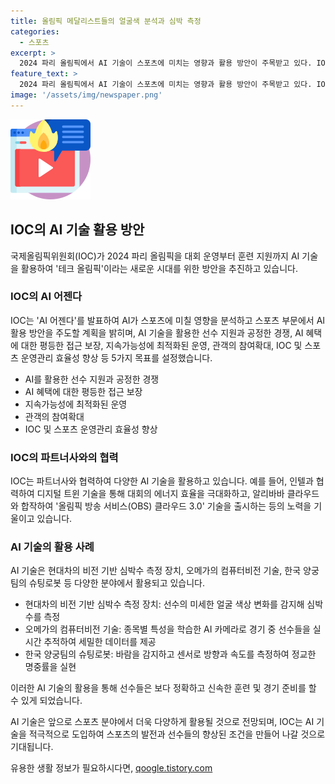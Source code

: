 ```yaml
---
title: 올림픽 메달리스트들의 얼굴색 분석과 심박 측정
categories:
  - 스포츠
excerpt: >
  2024 파리 올림픽에서 AI 기술이 스포츠에 미치는 영향과 활용 방안이 주목받고 있다. IOC는 AI 어젠다를 통해 AI 기술을 활용한 선수 지원, 공정한 경쟁, 지속 가능한 운영 등 5가지 목표를 제시했다. 이를 통해 현대차의 심박수 측정 장치, 알리바바 클라우드와의 협력을 통한 OBS 클라우드 3.0 기술 등 AI를 활용한 새로운 기술들이 소개되고 있다. 또한, 한국 양궁팀은 현대차의 슈팅로봇과 다양한 기술을 활용하여 훈련 효과를 높이고 있다. IOC는 AI 기술을 적극적으로 채택해 에너지 효율성을 높이고 효율적인 스포츠 관리를 추구하고 있다.
feature_text: >
  2024 파리 올림픽에서 AI 기술이 스포츠에 미치는 영향과 활용 방안이 주목받고 있다. IOC는 AI 어젠다를 통해 AI 기술을 활용한 선수 지원, 공정한 경쟁, 지속 가능한 운영 등 5가지 목표를 제시했다. 이를 통해 현대차의 심박수 측정 장치, 알리바바 클라우드와의 협력을 통한 OBS 클라우드 3.0 기술 등 AI를 활용한 새로운 기술들이 소개되고 있다. 또한, 한국 양궁팀은 현대차의 슈팅로봇과 다양한 기술을 활용하여 훈련 효과를 높이고 있다. IOC는 AI 기술을 적극적으로 채택해 에너지 효율성을 높이고 효율적인 스포츠 관리를 추구하고 있다.
image: '/assets/img/newspaper.png'
---
```


<p><img src="/assets/img/news.png" alt="rentncar 속보" /></p>

<h2 data-ke-size="size26">IOC의 AI 기술 활용 방안</h2>

<p>국제올림픽위원회(IOC)가 2024 파리 올림픽을 대회 운영부터 훈련 지원까지 AI 기술을 활용하여 '테크 올림픽'이라는 새로운 시대를 위한 방안을 추진하고 있습니다.</p>

<p data-ke-size="size16"></p>

<h3>IOC의 AI 어젠다</h3>

<p>IOC는 'AI 어젠다'를 발표하여 AI가 스포츠에 미칠 영향을 분석하고 스포츠 부문에서 AI 활용 방안을 주도할 계획을 밝히며, AI 기술을 활용한 선수 지원과 공정한 경쟁, AI 혜택에 대한 평등한 접근 보장, 지속가능성에 최적화된 운영, 관객의 참여확대, IOC 및 스포츠 운영관리 효율성 향상 등 5가지 목표를 설정했습니다.</p>

<ul>
<li>AI를 활용한 선수 지원과 공정한 경쟁</li>
<li>AI 혜택에 대한 평등한 접근 보장</li>
<li>지속가능성에 최적화된 운영</li>
<li>관객의 참여확대</li>
<li>IOC 및 스포츠 운영관리 효율성 향상</li>
</ul>

<p data-ke-size="size16"></p>

<h3>IOC의 파트너사와의 협력</h3>

<p>IOC는 파트너사와 협력하여 다양한 AI 기술을 활용하고 있습니다. 예를 들어, 인텔과 협력하여 디지털 트윈 기술을 통해 대회의 에너지 효율을 극대화하고, 알리바바 클라우드와 합작하여 '올림픽 방송 서비스(OBS) 클라우드 3.0' 기술을 출시하는 등의 노력을 기울이고 있습니다.</p>

<p data-ke-size="size16"></p>

<h3>AI 기술의 활용 사례</h3>

<p>AI 기술은 현대차의 비전 기반 심박수 측정 장치, 오메가의 컴퓨터비전 기술, 한국 양궁팀의 슈팅로봇 등 다양한 분야에서 활용되고 있습니다.</p>

<ul>
<li>현대차의 비전 기반 심박수 측정 장치: 선수의 미세한 얼굴 색상 변화를 감지해 심박수를 측정</li>
<li>오메가의 컴퓨터비전 기술: 종목별 특성을 학습한 AI 카메라로 경기 중 선수들을 실시간 추적하여 세밀한 데이터를 제공</li>
<li>한국 양궁팀의 슈팅로봇: 바람을 감지하고 센서로 방향과 속도를 측정하여 정교한 명중률을 실현</li>
</ul>

<p>이러한 AI 기술의 활용을 통해 선수들은 보다 정확하고 신속한 훈련 및 경기 준비를 할 수 있게 되었습니다.</p>

<p data-ke-size="size16"></p>

<p>AI 기술은 앞으로 스포츠 분야에서 더욱 다양하게 활용될 것으로 전망되며, IOC는 AI 기술을 적극적으로 도입하여 스포츠의 발전과 선수들의 향상된 조건을 만들어 나갈 것으로 기대됩니다.</p>
유용한 생활 정보가 필요하시다면, <a href="https://qoogle.tistory.com" rel="dofollow">qoogle.tistory.com</a>


